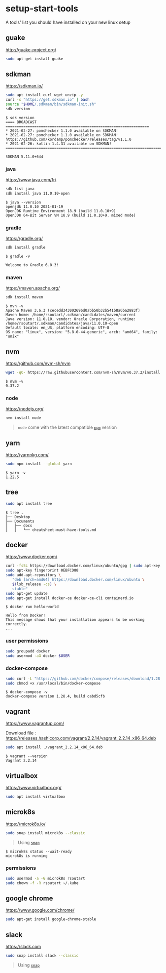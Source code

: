 # setup-start-tools

A tools' list you should have installed on your new linux setup

## guake

<http://guake-project.org/>

```sh
sudo apt-get install guake
```

## sdkman

<https://sdkman.io/>

```sh
sudo apt install curl wget unzip -y
curl -s "https://get.sdkman.io" | bash
source "$HOME/.sdkman/bin/sdkman-init.sh"
sdk version
```

```console
$ sdk version
==== BROADCAST =================================================================
* 2021-02-27: pomchecker 1.1.0 available on SDKMAN!
* 2021-02-27: pomchecker 1.1.0 available on SDKMAN! https://github.com/kordamp/pomchecker/releases/tag/v1.1.0
* 2021-02-26: kotlin 1.4.31 available on SDKMAN!
================================================================================

SDKMAN 5.11.0+644
```

### java

<https://www.java.com/fr/>

```sh
sdk list java
sdk install java 11.0.10-open
```

```console
$ java --version
openjdk 11.0.10 2021-01-19
OpenJDK Runtime Environment 18.9 (build 11.0.10+9)
OpenJDK 64-Bit Server VM 18.9 (build 11.0.10+9, mixed mode)
```

### gradle

<https://gradle.org/>

```sh
sdk install gradle
```

```console
$ gradle -v

Welcome to Gradle 6.8.3!
```

### maven

<https://maven.apache.org/>

```sh
sdk install maven
```

```console
$ mvn -v
Apache Maven 3.6.3 (cecedd343002696d0abb50b32b541b8a6ba2883f)
Maven home: /home/rsoutart/.sdkman/candidates/maven/current
Java version: 11.0.10, vendor: Oracle Corporation, runtime: /home/rsoutart/.sdkman/candidates/java/11.0.10-open
Default locale: en_US, platform encoding: UTF-8
OS name: "linux", version: "5.8.0-44-generic", arch: "amd64", family: "unix"
```

## nvm

<https://github.com/nvm-sh/nvm>

```sh
wget -qO- https://raw.githubusercontent.com/nvm-sh/nvm/v0.37.2/install.sh | bash
```

```console
$ nvm -v
0.37.2
```

### node

<https://nodejs.org/>

```sh
nvm install node
```

> `node` come with the latest compatible [`npm`](https://www.npmjs.com/) version

## yarn

<https://yarnpkg.com/>

```sh
sudo npm install --global yarn
```

```console
$ yarn -v
1.22.5
```

## tree

```sh
sudo apt install tree
```

```console
$ tree .
├── Desktop
├── Documents
│   ├── docs
│   │   └── cheatsheet-must-have-tools.md
```

## docker

<https://www.docker.com/>

```sh
curl -fsSL https://download.docker.com/linux/ubuntu/gpg | sudo apt-key add -
sudo apt-key fingerprint 0EBFCD88
sudo add-apt-repository \
   "deb [arch=amd64] https://download.docker.com/linux/ubuntu \
   $(lsb_release -cs) \
   stable"
sudo apt-get update
sudo apt-get install docker-ce docker-ce-cli containerd.io
```

```console
$ docker run hello-world

Hello from Docker!
This message shows that your installation appears to be working correctly.
...
```

### user permissions

```sh
sudo groupadd docker
sudo usermod -aG docker $USER
```

### docker-compose

```sh
sudo curl -L "https://github.com/docker/compose/releases/download/1.28.4/docker-compose-$(uname -s)-$(uname -m)" -o /usr/local/bin/docker-compose
sudo chmod +x /usr/local/bin/docker-compose
```

```console
$ docker-compose -v
docker-compose version 1.28.4, build cabd5cfb
```

## vagrant

<https://www.vagrantup.com/>

Download file : <https://releases.hashicorp.com/vagrant/2.2.14/vagrant_2.2.14_x86_64.deb>

```sh
sudo apt install ./vagrant_2.2.14_x86_64.deb
```

```console
$ vagrant --version
Vagrant 2.2.14
```

## virtualbox

<https://www.virtualbox.org/>

```sh
sudo apt install virtualbox
```

## microk8s

<https://microk8s.io/>

```sh
sudo snap install microk8s --classic
```

> Using [`snap`](https://snapcraft.io/)

```console
$ microk8s status --wait-ready
microk8s is running
```

### permissions

```sh
sudo usermod -a -G microk8s rsoutart
sudo chown -f -R rsoutart ~/.kube
```

## google chrome

<https://www.google.com/chrome/>

```sh
sudo apt-get install google-chrome-stable
```

## slack

<https://slack.com>

```sh
sudo snap install slack --classic
```

> Using [`snap`](https://snapcraft.io/)
